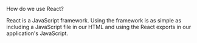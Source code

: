How do we use React?

React is a JavaScript framework. Using the framework is as simple as including a JavaScript file in our HTML and using the React exports in our application's JavaScript.

<!-- Script tags including React -->
  <script src="https://cdnjs.cloudflare.com/ajax/libs/react/15.3.1/react.min.js"></script>
  <script src="https://cdnjs.cloudflare.com/ajax/libs/react/15.3.1/react-dom.min.js"></script>
  <script src="https://unpkg.com/babel-standalone@6/babel.min.js"></script>
